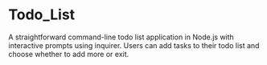 # Todo_List
A straightforward command-line todo list application in Node.js with interactive prompts using inquirer. Users can add tasks to their todo list and choose whether to add more or exit.
